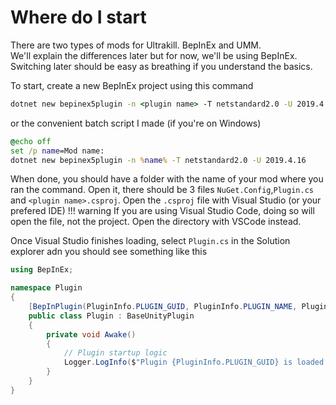 # Where do I start

There are two types of mods for Ultrakill. BepInEx and UMM.  
We'll explain the differences later but for now, we'll be using BepInEx. Switching later should be easy as breathing if you understand the basics.  

To start, create a new BepInEx project using this command  

```bat
dotnet new bepinex5plugin -n <plugin name> -T netstandard2.0 -U 2019.4.16
```  
or the convenient batch script I made (if you're on Windows) 
```bat
@echo off
set /p name=Mod name: 
dotnet new bepinex5plugin -n %name% -T netstandard2.0 -U 2019.4.16
```  

When done, you should have a folder with the name of your mod where you ran the command. Open it, there should be 3 files `NuGet.Config`,`Plugin.cs` and `<plugin name>.csproj`. Open the `.csproj` file with Visual Studio (or your prefered IDE)
!!! warning
    If you are using Visual Studio Code, doing so will open the file, not the project. Open the directory with VSCode instead.

Once Visual Studio finishes loading, select `Plugin.cs` in the Solution explorer adn you should see something like this 
```cs linenums="1"
using BepInEx;

namespace Plugin
{
    [BepInPlugin(PluginInfo.PLUGIN_GUID, PluginInfo.PLUGIN_NAME, PluginInfo.PLUGIN_VERSION)]
    public class Plugin : BaseUnityPlugin
    {
        private void Awake()
        {
            // Plugin startup logic
            Logger.LogInfo($"Plugin {PluginInfo.PLUGIN_GUID} is loaded!");
        }
    }
}
```
